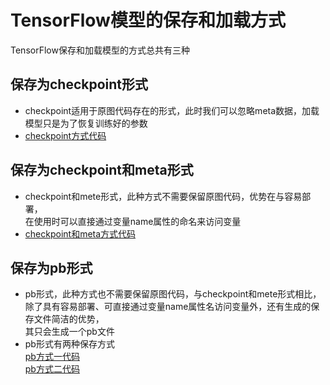 # TensorFlow模型的保存和加载方式

TensorFlow保存和加载模型的方式总共有三种

## 保存为checkpoint形式
* checkpoint适用于原图代码存在的形式，此时我们可以忽略meta数据，加载模型只是为了恢复训练好的参数
* [checkpoint方式代码](https://github.com/lovejing0306/TensorFlow/blob/master/tf_skill/001_model_save_restore/model_save_restore_checkpoint.py)

## 保存为checkpoint和meta形式
* checkpoint和mete形式，此种方式不需要保留原图代码，优势在与容易部署，<br>在使用时可以直接通过变量name属性的命名来访问变量
* [checkpoint和meta方式代码](https://github.com/lovejing0306/TensorFlow/blob/master/tf_skill/001_model_save_restore/model_save_restore_checkpoint_meta.py)

## 保存为pb形式
* pb形式，此种方式也不需要保留原图代码，与checkpoint和mete形式相比，<br>除了具有容易部署、可直接通过变量name属性名访问变量外，还有生成的保存文件简洁的优势，<br>其只会生成一个pb文件
* pb形式有两种保存方式<br>[pb方式一代码](https://github.com/lovejing0306/TensorFlow/blob/master/tf_skill/001_model_save_restore/model_save_restore_pb_1.py)<br>[pb方式二代码](https://github.com/lovejing0306/TensorFlow/blob/master/tf_skill/001_model_save_restore/model_save_restore_pb_2.py)